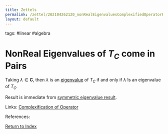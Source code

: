 ```yaml
---
title: Zettels
permalink: /zettel/202104262120_nonRealEigenvaluesComplexifiedOperatorPairs
layout: default
---
```

tags: #linear #algebra

# NonReal Eigenvalues of $T_C$ come in Pairs

Taking $\lambda \in \mathbf{C}$, then $\lambda$ is an [eigenvalue](202102120912_eigenvalueDefinition) of 
$T_C$ if and only if $\bar{\lambda}$ is an eigenvalue of $T_C$.

Result is immediate from [symmetric eigenvalue result](202104262117_symetricEigenvalueComplexifiedOperator).

Links: [Complexification of Operator](202104251532_complexificationOperator)

References: 

[Return to Index](index)